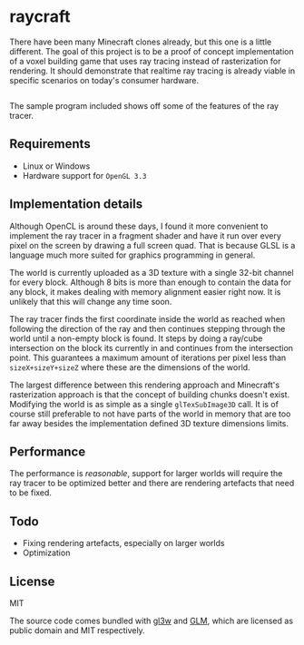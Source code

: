 # raycraft

There have been many Minecraft clones already, but this one is a little different. The goal of this project is to be a proof of concept implementation of a voxel building game that uses ray tracing instead of rasterization for rendering. It should demonstrate that realtime ray tracing is already viable in specific scenarios on today's consumer hardware.

<img src="http://i.imgur.com/CE0Jd.png" alt="" />

The sample program included shows off some of the features of the ray tracer.

## Requirements

- Linux or Windows
- Hardware support for `OpenGL 3.3`

## Implementation details

Although OpenCL is around these days, I found it more convenient to implement the ray tracer in a fragment shader and have it run over every pixel on the screen by drawing a full screen quad. That is because GLSL is a language much more suited for graphics programming in general.

The world is currently uploaded as a 3D texture with a single 32-bit channel for every block. Although 8 bits is more than enough to contain the data for any block, it makes dealing with memory alignment easier right now. It is unlikely that this will change any time soon.

The ray tracer finds the first coordinate inside the world as reached when following the direction of the ray and then continues stepping through the world until a non-empty block is found. It steps by doing a ray/cube intersection on the block its currently in and continues from the intersection point. This guarantees a maximum amount of iterations per pixel less than `sizeX+sizeY+sizeZ` where these are the dimensions of the world.

The largest difference between this rendering approach and Minecraft's rasterization approach is that the concept of building chunks doesn't exist. Modifying the world is as simple as a single `glTexSubImage3D` call. It is of course still preferable to not have parts of the world in memory that are too far away besides the implementation defined 3D texture dimensions limits.

## Performance

The performance is *reasonable*, support for larger worlds will require the ray tracer to be optimized better and there are rendering artefacts that need to be fixed.

## Todo

* Fixing rendering artefacts, especially on larger worlds
* Optimization

## License

MIT

The source code comes bundled with [gl3w](https://github.com/skaslev/gl3w) and [GLM](http://glm.g-truc.net/), which are licensed as public domain and MIT respectively.